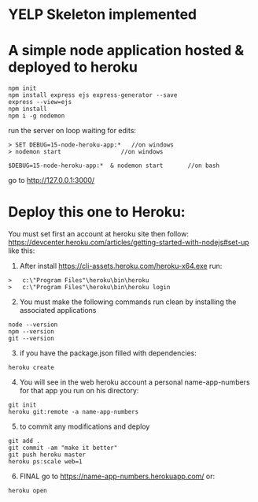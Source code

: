 
# YELP Skeleton  implemented

# A simple node application hosted & deployed to heroku

```
npm init 
npm install express ejs express-generator --save
express --view=ejs
npm install
npm i -g nodemon
```

run the server on loop waiting for edits:
```
> SET DEBUG=15-node-heroku-app:*   //on windows
> nodemon start                 //on windows

$DEBUG=15-node-heroku-app:*  & nodemon start       //on bash
```
go to http://127.0.0.1:3000/

# Deploy this one to Heroku:
You must set first an account at heroku site then follow:
https://devcenter.heroku.com/articles/getting-started-with-nodejs#set-up
like this:

1. After install https://cli-assets.heroku.com/heroku-x64.exe run:
```
>   c:\"Program Files"\heroku\bin\heroku
>   c:\"Program Files"\heroku\bin\heroku login
```
2. You must make the following commands run clean by installing the associated applications 
```
node --version
npm --version
git --version
```
3. if you have the package.json filled with dependencies: 
```
heroku create
```
4. You will see in the web heroku account a personal name-app-numbers 
for that app you run on his directory:
```
git init
heroku git:remote -a name-app-numbers
```
5. to commit any modifications and deploy
```
git add .
git commit -am "make it better"
git push heroku master
heroku ps:scale web=1
```

6. FINAL go to https://name-app-numbers.herokuapp.com/
or:
```
heroku open
```

